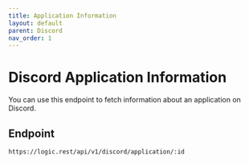 ```yaml
---
title: Application Information
layout: default
parent: Discord
nav_order: 1
---
```

# **Discord Application Information**
You can use this endpoint to fetch information about an application on Discord.

## Endpoint
`https://logic.rest/api/v1/discord/application/:id`

